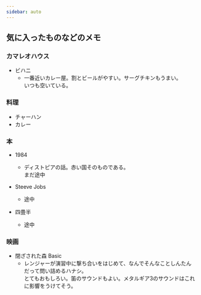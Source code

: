 ```yaml
---
sidebar: auto
---
```


## 気に入ったものなどのメモ

<!-- ### <Link href="/favorite/movie/">映画</Link> -->



<!-- ### <Link href="/favorite/house/">カマレオハウス</Link> -->
### カマレオハウス

- ビハニ
  - 一番近いカレー屋。割とビールがやすい。サーグチキンもうまい。  
  いつも空いている。

<!-- ### <Link href="/favorite/house/">料理</Link> -->
### 料理
- チャーハン
- カレー



### 本

- 1984
  - ディストピアの話。赤い国そのものである。  
  まだ途中

- Steeve Jobs
  - 途中

- 四畳半
  - 途中


### 映画

- 閉ざされた森 Basic
  - レンジャーが演習中に撃ち合いをはじめて、なんでそんなことしんたんだって問い詰めるハナシ。  
  とてもおもしろい。笛のサウンドもよい。メタルギア3のサウンドはこれに影響をうけてそう。

